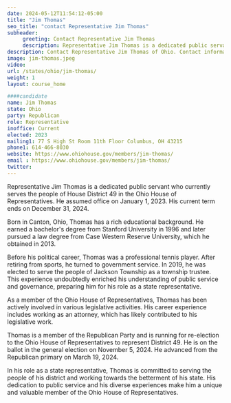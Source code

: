 ```yaml
---
date: 2024-05-12T11:54:12-05:00
title: "Jim Thomas"
seo_title: "contact Representative Jim Thomas"
subheader:
     greeting: Contact Representative Jim Thomas
     description: Representative Jim Thomas is a dedicated public servant who currently serves the people of House District 49 in the Ohio House of Representatives. He assumed office on January 1, 2023. His current term ends on December 31, 2024.
description: Contact Representative Jim Thomas of Ohio. Contact information for Jim Thomas includes email address, phone number, and mailing address.
image: jim-thomas.jpeg
video:
url: /states/ohio/jim-thomas/
weight: 1
layout: course_home

####candidate
name: Jim Thomas
state: Ohio
party: Republican
role: Representative
inoffice: Current
elected: 2023
mailing1: 77 S High St Room 11th Floor Columbus, OH 43215
phone1: 614-466-8030
website: https://www.ohiohouse.gov/members/jim-thomas/
email : https://www.ohiohouse.gov/members/jim-thomas/
twitter:
---
```

Representative Jim Thomas is a dedicated public servant who currently serves the people of House District 49 in the Ohio House of Representatives. He assumed office on January 1, 2023. His current term ends on December 31, 2024.

Born in Canton, Ohio, Thomas has a rich educational background. He earned a bachelor's degree from Stanford University in 1996 and later pursued a law degree from Case Western Reserve University, which he obtained in 2013.

Before his political career, Thomas was a professional tennis player. After retiring from sports, he turned to government service. In 2019, he was elected to serve the people of Jackson Township as a township trustee. This experience undoubtedly enriched his understanding of public service and governance, preparing him for his role as a state representative.

As a member of the Ohio House of Representatives, Thomas has been actively involved in various legislative activities. His career experience includes working as an attorney, which has likely contributed to his legislative work.

Thomas is a member of the Republican Party and is running for re-election to the Ohio House of Representatives to represent District 49. He is on the ballot in the general election on November 5, 2024. He advanced from the Republican primary on March 19, 2024.

In his role as a state representative, Thomas is committed to serving the people of his district and working towards the betterment of his state. His dedication to public service and his diverse experiences make him a unique and valuable member of the Ohio House of Representatives.
